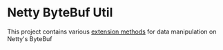 # Netty ByteBuf Util

This project contains various [extension methods](src/main/kotlin/com/exactpro/th2/netty/bytebuf/util/ByteBufUtil.kt) for data manipulation on Netty's ByteBuf
